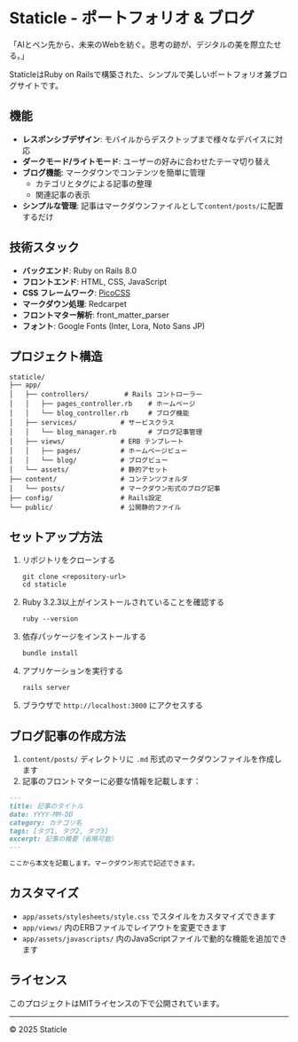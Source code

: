 # Staticle - ポートフォリオ & ブログ

「AIとペン先から、未来のWebを紡ぐ。思考の跡が、デジタルの美を際立たせる。」

StaticleはRuby on Railsで構築された、シンプルで美しいポートフォリオ兼ブログサイトです。

## 機能

- **レスポンシブデザイン**: モバイルからデスクトップまで様々なデバイスに対応
- **ダークモード/ライトモード**: ユーザーの好みに合わせたテーマ切り替え
- **ブログ機能**: マークダウンでコンテンツを簡単に管理
  - カテゴリとタグによる記事の整理
  - 関連記事の表示
- **シンプルな管理**: 記事はマークダウンファイルとして`content/posts/`に配置するだけ

## 技術スタック

- **バックエンド**: Ruby on Rails 8.0
- **フロントエンド**: HTML, CSS, JavaScript
- **CSS フレームワーク**: [PicoCSS](https://picocss.com/)
- **マークダウン処理**: Redcarpet
- **フロントマター解析**: front_matter_parser
- **フォント**: Google Fonts (Inter, Lora, Noto Sans JP)

## プロジェクト構造

```
staticle/
├── app/
│   ├── controllers/         # Rails コントローラー
│   │   ├── pages_controller.rb    # ホームページ
│   │   └── blog_controller.rb     # ブログ機能
│   ├── services/           # サービスクラス
│   │   └── blog_manager.rb        # ブログ記事管理
│   ├── views/              # ERB テンプレート
│   │   ├── pages/          # ホームページビュー
│   │   └── blog/           # ブログビュー
│   └── assets/             # 静的アセット
├── content/                # コンテンツフォルダ
│   └── posts/              # マークダウン形式のブログ記事
├── config/                 # Rails設定
└── public/                 # 公開静的ファイル
```

## セットアップ方法

1. リポジトリをクローンする
   ```
   git clone <repository-url>
   cd staticle
   ```

2. Ruby 3.2.3以上がインストールされていることを確認する
   ```
   ruby --version
   ```

3. 依存パッケージをインストールする
   ```
   bundle install
   ```

4. アプリケーションを実行する
   ```
   rails server
   ```

5. ブラウザで `http://localhost:3000` にアクセスする

## ブログ記事の作成方法

1. `content/posts/` ディレクトリに `.md` 形式のマークダウンファイルを作成します
2. 記事のフロントマターに必要な情報を記載します：

```markdown
---
title: 記事のタイトル
date: YYYY-MM-DD
category: カテゴリ名
tags: [タグ1, タグ2, タグ3]
excerpt: 記事の概要（省略可能）
---

ここから本文を記載します。マークダウン形式で記述できます。
```

## カスタマイズ

- `app/assets/stylesheets/style.css` でスタイルをカスタマイズできます
- `app/views/` 内のERBファイルでレイアウトを変更できます
- `app/assets/javascripts/` 内のJavaScriptファイルで動的な機能を追加できます

## ライセンス

このプロジェクトはMITライセンスの下で公開されています。

---

© 2025 Staticle
